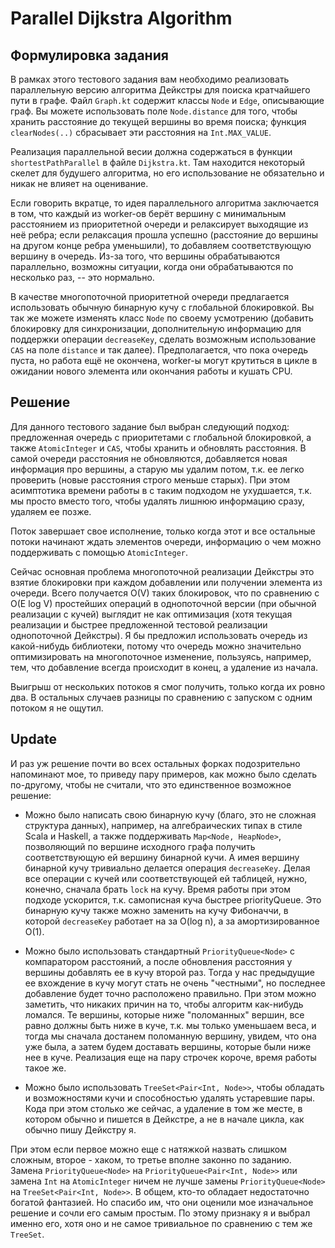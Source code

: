 # Parallel Dijkstra Algorithm

## Формулировка задания

В рамках этого тестового задания вам необходимо реализовать параллельную версию алгоритма Дейкстры для поиска кратчайшего пути в графе. Файл `Graph.kt` содержит классы `Node` и `Edge`, описывающие граф. Вы можете использовать поле `Node.distance` для того, чтобы хранить расстояние до текущей вершины во время поиска; функция `clearNodes(..)` сбрасывает эти расстояния на `Int.MAX_VALUE`.

Реализация параллельной весии должна содержаться в функции `shortestPathParallel` в файле `Dijkstra.kt`. Там находится некоторый скелет для будушего алгоритма, но его использование не обязательно и никак не влияет на оценивание.

Если говорить вкратце, то идея параллельного алгоритма заключается в том, что каждый из worker-ов берёт вершину с минимальным расстоянием из приоритетной очереди и релаксирует выходящие из неё ребра; если релаксация прошла успешно (расстояние до вершины на другом конце ребра уменьшили), то добавляем соответствующую вершину в очередь. Из-за того, что вершины обрабатываются параллельно, возможны ситуации, когда они обрабатываются по несколько раз, -- это нормально. 

В качестве многопоточной приоритетной очереди предлагается использовать обычную бинарную кучу с глобальной блокировкой. Вы так же можете изменять класс `Node` по своему усмотрению (добавить блокировку для синхронизации, дополнительную информацию для поддержки операции `decreaseKey`, сделать возможным использование `CAS` на поле `distance` и так далее). Предполагается, что пока очередь пуста, но работа ещё не окончена, worker-ы могут крутиться в цикле в ожидании нового элемента или окончания работы и кушать CPU.

## Решение

Для данного тестового задание был выбран следующий подход: предложенная очередь с приоритетами с глобальной блокировкой, а также `AtomicInteger` и `CAS`, чтобы хранить и обновлять расстояния. В самой очереди расстояния не обновляются, добавляется новая информация про вершины, а старую мы удалим потом, т.к. ее легко проверить (новые расстояния строго меньше старых). При этом асимптотика времени работы в с таким подходом не ухудшается, т.к. мы просто вместо того, чтобы удалять лишнюю информацию сразу, удаляем ее позже. 

Поток завершает свое исполнение, только когда этот и все остальные потоки начинают ждать элементов очереди, информацию о чем можно поддерживать с помощью `AtomicInteger`.

Сейчас основная проблема многопоточной реализации Дейкстры это взятие блокировки при каждом добавлении или получении элемента из очереди. Всего получается O(V) таких блокировок, что по сравнению с O(E log V) простейших операций в однопоточной версии (при обычной реализации с кучей) выглядит не как оптимизация (хотя текущая реализации и быстрее предложенной тестовой реализации однопоточной Дейкстры). Я бы предложил использовать очередь из какой-нибудь библиотеки, потому что очередь можно значительно оптимизировать на многопоточное изменение, пользуясь, например, тем, что добавление всегда происходит в конец, а удаление из начала.

Выигрыш от нескольких потоков я смог получить, только когда их ровно два. В остальных случаев разницы по сравнению с запуском с одним потоком я не ощутил.

## Update
И раз уж решение почти во всех остальных форках подозрительно напоминают мое, то приведу пару примеров, как можно было сделать по-другому, чтобы не считали, что это единственное возможное решение:

* Можно было написать свою бинарную кучу (благо, это не сложная структура данных), например, на алгебраических типах в стиле Scala и Haskell, а также поддерживать `Map<Node, HeapNode>`, позволяющий по вершине исходного графа получить соответствующую ей вершину бинарной кучи. А имея вершину бинарной кучу тривиально делается операция `decreaseKey`. Делая все операции с кучей или соответствующей ей таблицей, нужно, конечно, сначала брать `lock` на кучу. Время работы при этом подходе ускорится, т.к. самописная куча быстрее priorityQueue. Это бинарную кучу также можно заменить на кучу Фибоначчи, в которой `decreaseKey` работает на за O(log n), а за амортизированное O(1). 

* Можно было использовать стандартный `PriorityQueue<Node>` с компаратором расстояний, а после обновления расстояния у вершины добавлять ее в кучу второй раз. Тогда у нас предыдущие ее вхождение в кучу могут стать не очень "честными", но последнее добавление будет точно расположено правильно. При этом можно заметить, что никаких причин на то, чтобы алгоритм как-нибудь ломался. Те вершины, которые ниже "поломанных" вершин, все равно должны быть ниже в куче, т.к. мы только уменьшаем веса, и тогда мы сначала достанем поломанную вершину, увидем, что она уже была, а затем будем доставать вершины, которые были ниже нее в куче. Реализация еще на пару строчек короче, время работы такое же.

* Можно было использовать `TreeSet<Pair<Int, Node>>`, чтобы обладать и возможностями кучи и способностью удалять устаревшие пары. Кода при этом столько же сейчас, а удаление в том же месте, в котором обычно и пишется в Дейкстре, а не в начале цикла, как обычно пишу Дейкстру я.

При этом если первое можно еще с натяжкой назвать слишком сложным, второе - хаком, то третье вполне законно по заданию. Замена `PriorityQueue<Node>` на `PriorityQueue<Pair<Int, Node>>` или замена `Int` на `AtomicInteger` ничем не лучше замены `PriorityQueue<Node>` на `TreeSet<Pair<Int, Node>>`. В общем, кто-то обладает недостаточно богатой фантазией. Но спасибо им, что они оценили мое изначальное решение и сочли его самым простым. По этому признаку я и выбрал именно его, хотя оно и не самое тривиальное по сравнению с тем же `TreeSet`.

